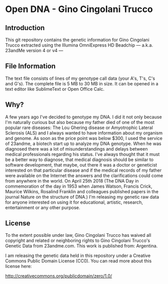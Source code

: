 # Open DNA - Gino Cingolani Trucco
Introduction
------------

This git repository contains the genetic information for Gino Cingolani Trucco extracted using the Illumina OmniExpress HD Beadchip — a.k.a. 23andMe version 4 or v4 —


File Information
------------

The text file consists of lines of my genotype call data (your A's, T's, C's and G's).
The complete file is 5 MB to 30 MB in size.
It can be opened in a text editor like SublimeText or Open Office Calc.


Why?
------------

A few years ago I've decided to genotype my DNA. I did it not only because I'm naturally curious but also because my father died of one of the most popular rare diseases: The Lou Ghering disease or Amyotrophic Lateral Sclerosis (ALS) and I always wanted to have information about my organism and genome. As soon as the price point was below $300, I used the service of 23andme, a biotech start up to analyze my DNA genotype.
When he was diagnosed there was a lot of misunderstandings and delays between medical professionals regarding his status. I've always thought that it must be a better way to diagnose, that medical diagnosis should be similar to software development, that maybe, out there it was a doctor or geneticist interested on that particular disease and if the medical records of my father were available on the Internet the answers and the clarifications could come from anywhere in the world. On April 25th 2018 (The DNA Day in commemoration of the day in 1953 when James Watson, Francis Crick, Maurice Wilkins, Rosalind Franklin and colleagues published papers in the journal Nature on the structure of DNA.) I'm releasing my genetic raw data for anyone interested on using it for educational, artistic, research, entertainment or any other purpose.


License
-------

To the extent possible under law, Gino Cingolani Trucco has waived all copyright and 
related or neighboring rights to Gino Cingolani Trucco's Genetic Data from 
23andme.com. This work is published from: Argentina.

I am releasing the genetic data held in this repository under a 
Creative Commons Public Domain License (CC0). You can read more about
this license here:

http://creativecommons.org/publicdomain/zero/1.0/




